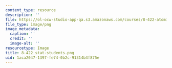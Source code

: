 ```yaml
---
content_type: resource
description: ''
file: https://ol-ocw-studio-app-qa.s3.amazonaws.com/courses/8-422-atomic-and-optical-physics-ii-spring-2013/1aca20471397fe740b2c91314b4f875e_8-422_stat-students.png
file_type: image/png
image_metadata:
  caption: ''
  credit: ''
  image-alt: ''
resourcetype: Image
title: 8-422_stat-students.png
uid: 1aca2047-1397-fe74-0b2c-91314b4f875e
---
```

